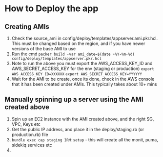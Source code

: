 # How to Deploy the app 

## Creating AMIs 
1. Check the source_ami in config/deploy/templates/appserver.ami.pkr.hcl. This must be changed based on the region, and if you have newer versions of the base AMI to use
2. Run the cmd 
`packer build -var ami_date=$(date +%Y-%m-%d) config/deploy/templates/appserver.pkr.hcl`
3. Note to run the above you must export the AWS_ACCESS_KEY_ID and AWS_SECRET_ACCESS_KEY for the env (staging or production)
`export AWS_ACCESS_KEY_ID=XXXXXX`
`export AWS_SECRET_ACCESS_KEY=YYYYYY`
4. Wait for the AMI to be create, once its done, check in the AWS console that it has been created under AMIs. This typically takes about 10+ mins

## Manually spinning up a server using the AMI created above
1. Spin up an EC2 instance with the AMI created above, and the right SG, VPC, Keys etc
2. Get the public IP address, and place it in the deploy/staging.rb (or production.rb) file
3. `bundle exec cap staging IRM:setup` - this will create all the monit, puma, sidekiq services etc
4. 


